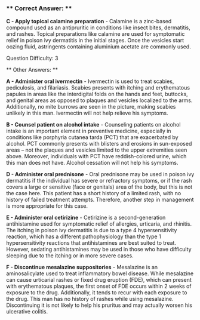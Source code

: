### ** Correct Answer: **

**C - Apply topical calamine preparation** - Calamine is a zinc-based compound used as an antipruritic in conditions like insect bites, dermatitis, and rashes. Topical preparations like calamine are used for symptomatic relief in poison ivy dermatitis in the initial stages. Once the vesicles start oozing fluid, astringents containing aluminium acetate are commonly used.

Question Difficulty: 3

** Other Answers: **

**A - Administer oral ivermectin** - Ivermectin is used to treat scabies, pediculosis, and filariasis. Scabies presents with itching and erythematous papules in areas like the interdigital folds on the hands and feet, buttocks, and genital areas as opposed to plaques and vesicles localized to the arms. Additionally, no mite burrows are seen in the picture, making scabies unlikely in this man. Ivermectin will not help relieve his symptoms.

**B - Counsel patient on alcohol intake** - Counseling patients on alcohol intake is an important element in preventive medicine, especially in conditions like porphyria cutanea tarda (PCT) that are exacerbated by alcohol. PCT commonly presents with blisters and erosions in sun-exposed areas – not the plaques and vesicles limited to the upper extremities seen above. Moreover, individuals with PCT have reddish-colored urine, which this man does not have. Alcohol cessation will not help his symptoms.

**D - Administer oral prednisone** - Oral prednisone may be used in poison ivy dermatitis if the individual has severe or refractory symptoms, or if the rash covers a large or sensitive (face or genitals) area of the body, but this is not the case here. This patient has a short history of a limited rash, with no history of failed treatment attempts. Therefore, another step in management is more appropriate for this case.

**E - Administer oral cetirizine** - Cetirizine is a second-generation antihistamine used for symptomatic relief of allergies, urticaria, and rhinitis. The itching in poison ivy dermatitis is due to a type 4 hypersensitivity reaction, which has a different pathophysiology than the type 1 hypersensitivity reactions that antihistamines are best suited to treat. However, sedating antihistamines may be used in those who have difficulty sleeping due to the itching or in more severe cases.

**F - Discontinue mesalazine suppositories** - Mesalazine is an aminosalicylate used to treat inflammatory bowel disease. While mesalazine can cause urticarial rashes or fixed drug eruption (FDE), which can present with erythematous plaques, the first onset of FDE occurs within 2 weeks of exposure to the drug. Additionally, it tends to recur with each exposure to the drug. This man has no history of rashes while using mesalazine. Discontinuing it is not likely to help his pruritus and may actually worsen his ulcerative colitis.

